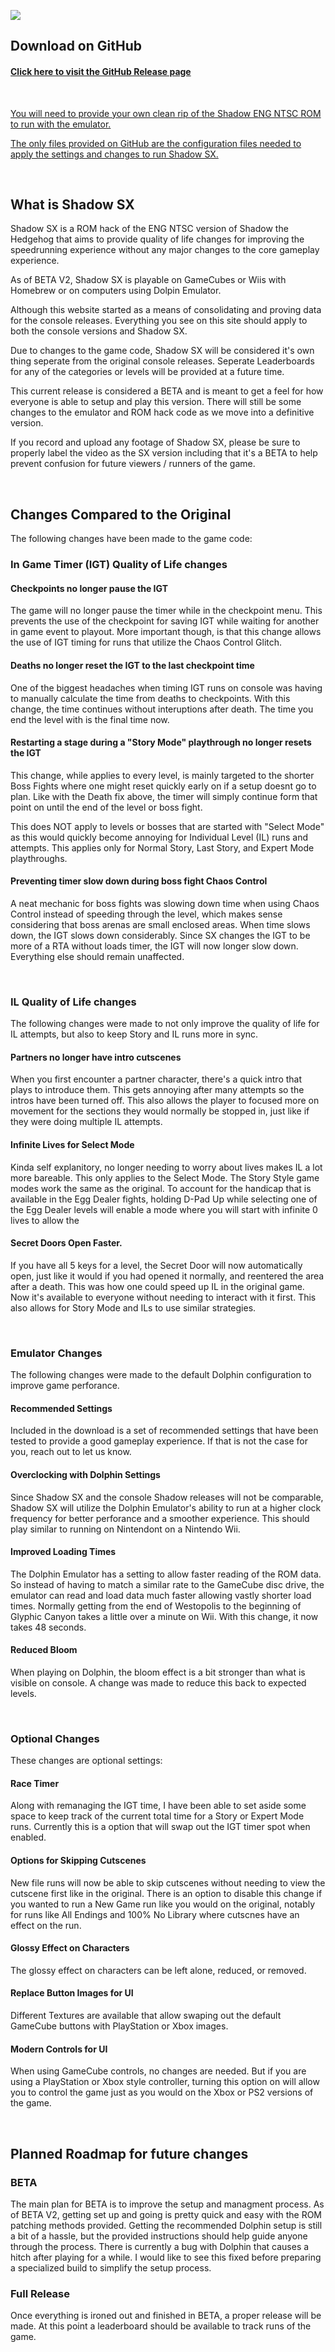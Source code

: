![](/img/S-SX-Logo.png)

## Download on GitHub

#### [Click here to visit the GitHub Release page](https://github.com/ShadowSpeedrun/ShadowSX/releases)
<br/>

<u>You will need to provide your own clean rip of the Shadow ENG NTSC ROM to run with the emulator.</u>

<u>The only files provided on GitHub are the configuration files needed to apply the settings and changes to run Shadow SX.</u>

<br/>

## What is Shadow SX
Shadow SX is a ROM hack of the ENG NTSC version of Shadow the Hedgehog that aims to provide quality of life changes for improving the speedrunning experience without any major changes to the core gameplay experience. 

As of BETA V2, Shadow SX is playable on GameCubes or Wiis with Homebrew or on computers using Dolpin Emulator.

Although this website started as a means of consolidating and proving data for the console releases. Everything you see on this site should apply to both the console versions and Shadow SX.

Due to changes to the game code, Shadow SX will be considered it's own thing seperate from the original console releases.  Seperate Leaderboards for any of the categories or levels will be provided at a future time.

This current release is considered a BETA and is meant to get a feel for how everyone is able to setup and play this version.  There will still be some changes to the emulator and ROM hack code as we move into a definitive version.

If you record and upload any footage of Shadow SX, please be sure to properly label the video as the SX version including that it's a BETA to help prevent confusion for future viewers / runners of the game.

<br/>

## Changes Compared to the Original
The following changes have been made to the game code:

### In Game Timer (IGT) Quality of Life changes

#### Checkpoints no longer pause the IGT
The game will no longer pause the timer while in the checkpoint menu.  This prevents the use of the checkpoint for saving IGT while waiting for another in game event to playout.  More important though, is that this change allows the use of IGT timing for runs that utilize the Chaos Control Glitch.

#### Deaths no longer reset the IGT to the last checkpoint time
One of the biggest headaches when timing IGT runs on console was having to manually calculate the time from deaths to checkpoints.  With this change, the time continues without interuptions after death.  The time you end the level with is the final time now.

#### Restarting a stage during a "Story Mode" playthrough no longer resets the IGT
This change, while applies to every level, is mainly targeted to the shorter Boss Fights where one might reset quickly early on if a setup doesnt go to plan. Like with the Death fix above, the timer will simply continue form that point on until the end of the level or boss fight.  

This does NOT apply to levels or bosses that are started with "Select Mode" as this would quickly become annoying for Individual Level (IL) runs and attempts. This applies only for Normal Story, Last Story, and Expert Mode playthroughs.

#### Preventing timer slow down during boss fight Chaos Control
A neat mechanic for boss fights was slowing down time when using Chaos Control instead of speeding through the level, which makes sense considering that boss arenas are small enclosed areas.  When time slows down, the IGT slows down considerably. Since SX changes the IGT to be more of a RTA without loads timer, the IGT will now longer slow down.  Everything else should remain unaffected.

<br/>

### IL Quality of Life changes
The following changes were made to not only improve the quality of life for IL attempts, but also to keep Story and IL runs more in sync.

#### Partners no longer have intro cutscenes
When you first encounter a partner character, there's a quick intro that plays to introduce them.  This gets annoying after many attempts so the intros have been turned off.  This also allows the player to focused more on movement for the sections they would normally be stopped in, just like if they were doing multiple IL attempts.

#### Infinite Lives for Select Mode
Kinda self explanitory, no longer needing to worry about lives makes IL a lot more bareable. This only applies to the Select Mode. The Story Style game modes work the same as the original. To account for the handicap that is available in the Egg Dealer fights, holding D-Pad Up while selecting one of the Egg Dealer levels will enable a mode where you will start with infinite 0 lives to allow the 

#### Secret Doors Open Faster.
If you have all 5 keys for a level, the Secret Door will now automatically open, just like it would if you had opened it normally, and reentered the area after a death. This was how one could speed up IL in the original game. Now it's available to everyone without needing to interact with it first. This also allows for Story Mode and ILs to use similar strategies.

<br/>

### Emulator Changes
The following changes were made to the default Dolphin configuration to improve game perforance.

#### Recommended Settings
Included in the download is a set of recommended settings that have been tested to provide a good gameplay experience.  If that is not the case for you, reach out to let us know.

#### Overclocking with Dolphin Settings
Since Shadow SX and the console Shadow releases will not be comparable, Shadow SX will utilize the Dolphin Emulator's ability to run at a higher clock frequency for better perforance and a smoother experience.  This should play similar to running on Nintendont on a Nintendo Wii.

#### Improved Loading Times
The Dolphin Emulator has a setting to allow faster reading of the ROM data.  So instead of having to match a similar rate to the GameCube disc drive, the emulator can read and load data much faster allowing vastly shorter load times.  Normally getting from the end of Westopolis to the beginning of Glyphic Canyon takes a little over a minute on Wii.  With this change, it now takes 48 seconds.

#### Reduced Bloom
When playing on Dolphin, the bloom effect is a bit stronger than what is visible on console. A change was made to reduce this back to expected levels.

<br/>

### Optional Changes
These changes are optional settings:

#### Race Timer
Along with remanaging the IGT time, I have been able to set aside some space to keep track of the current total time for a Story or Expert Mode runs.  Currently this is a option that will swap out the IGT timer spot when enabled.

#### Options for Skipping Cutscenes
New file runs will now be able to skip cutscenes without needing to view the cutscene first like in the original. There is an option to disable this change if you wanted to run a New Game run like you would on the original, notably for runs like All Endings and 100% No Library where cutscnes have an effect on the run.

#### Glossy Effect on Characters
The glossy effect on characters can be left alone, reduced, or removed.

#### Replace Button Images for UI
Different Textures are available that allow swaping out the default GameCube buttons with PlayStation or Xbox images.

#### Modern Controls for UI
When using GameCube controls, no changes are needed.  But if you are using a PlayStation or Xbox style controller, turning this option on will allow you to control the game just as you would on the Xbox or PS2 versions of the game.

<br/>

## Planned Roadmap for future changes

### BETA
The main plan for BETA is to improve the setup and managment process. As of BETA V2, getting set up and going is pretty quick and easy with the ROM patching methods provided. Getting the recommended Dolphin setup is still a bit of a hassle, but the provided instructions should help guide anyone through the process. There is currently a bug with Dolphin that causes a hitch after playing for a while. I would like to see this fixed before preparing a specialized build to simplify the setup process.

### Full Release
Once everything is ironed out and finished in BETA, a proper release will be made.  At this point a leaderboard should be available to track runs of the game.
